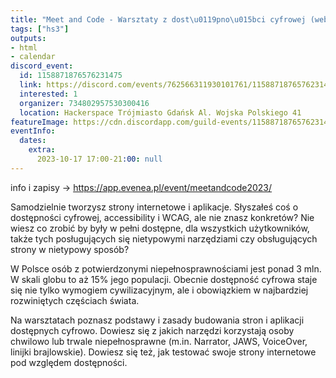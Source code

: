 ```yaml
---
title: "Meet and Code - Warsztaty z dost\u0119pno\u015bci cyfrowej (web accessibility)"
tags: ["hs3"]
outputs:
- html
- calendar
discord_event:
  id: 1158871876576231475
  link: https://discord.com/events/762566311930101761/1158871876576231475
  interested: 1
  organizer: 734802957530300416
  location: Hackerspace Trójmiasto Gdańsk Al. Wojska Polskiego 41
featureImage: https://cdn.discordapp.com/guild-events/1158871876576231475/05b556ba9d99af0a8053b08114f53b5a.png?size=1024
eventInfo:
  dates:
    extra:
      2023-10-17 17:00-21:00: null
---
```

info i zapisy -> https://app.evenea.pl/event/meetandcode2023/

Samodzielnie tworzysz strony internetowe i aplikacje. Słyszałeś coś o dostępności cyfrowej, accessibility i WCAG, ale nie znasz konkretów? Nie wiesz co zrobić by były w pełni dostępne, dla wszystkich użytkowników, także tych posługujących się nietypowymi narzędziami czy obsługujących strony w nietypowy sposób?

W Polsce osób z potwierdzonymi niepełnosprawnościami jest ponad 3 mln. W skali globu to aż 15% jego populacji. Obecnie dostępność cyfrowa staje się nie tylko wymogiem cywilizacyjnym, ale i obowiązkiem w najbardziej rozwiniętych częściach świata.

Na warsztatach poznasz podstawy i zasady budowania stron i aplikacji dostępnych cyfrowo. Dowiesz się z jakich narzędzi korzystają osoby chwilowo lub trwale niepełnosprawne (m.in. Narrator, JAWS, VoiceOver, linijki brajlowskie). Dowiesz się też, jak testować swoje strony internetowe pod względem dostępności.

